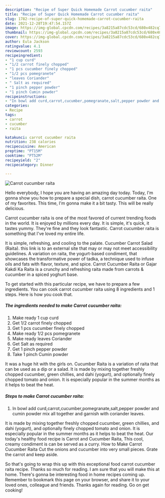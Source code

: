```yaml
---
description: "Recipe of Super Quick Homemade Carrot cucumber raita"
title: "Recipe of Super Quick Homemade Carrot cucumber raita"
slug: 1782-recipe-of-super-quick-homemade-carrot-cucumber-raita
date: 2021-12-28T19:47:54.157Z
image: https://img-global.cpcdn.com/recipes/3a8215a87cdc53cd/680x482cq70/carrot-cucumber-raita-recipe-main-photo.jpg
thumbnail: https://img-global.cpcdn.com/recipes/3a8215a87cdc53cd/680x482cq70/carrot-cucumber-raita-recipe-main-photo.jpg
cover: https://img-global.cpcdn.com/recipes/3a8215a87cdc53cd/680x482cq70/carrot-cucumber-raita-recipe-main-photo.jpg
author: Eula Jackson
ratingvalue: 4.1
reviewcount: 2593
recipeingredient:
- "1 cup curd"
- "1/2 carrot finely chopped"
- "1 pcs cucumber finely chopped"
- "1/2 pcs pomegranete"
- "leaves Coriander"
- " Salt as required"
- "1 pinch pepper powder"
- "1 pinch Cumin powder"
recipeinstructions:
- "In bowl add curd,carrot,cucumber,pomegranate,salt,pepper powder and cumin powder mix all together and garnish with coriander leaves."
categories:
- Recipe
tags:
- carrot
- cucumber
- raita

katakunci: carrot cucumber raita 
nutrition: 238 calories
recipecuisine: American
preptime: "PT15M"
cooktime: "PT52M"
recipeyield: "2"
recipecategory: Dinner

---
```



![Carrot cucumber raita](https://img-global.cpcdn.com/recipes/3a8215a87cdc53cd/680x482cq70/carrot-cucumber-raita-recipe-main-photo.jpg)

Hello everybody, I hope you are having an amazing day today. Today, I'm gonna show you how to prepare a special dish, carrot cucumber raita. One of my favorites. This time, I'm gonna make it a bit tasty. This will be really delicious.

Carrot cucumber raita is one of the most favored of current trending foods in the world. It is enjoyed by millions every day. It is simple, it's quick, it tastes yummy. They're fine and they look fantastic. Carrot cucumber raita is something that I've loved my entire life.

It is simple, refreshing, and cooling to the palate. Cucumber Carrot Salad (Raita). this link is to an external site that may or may not meet accessibility guidelines. A variation on raita, the yogurt-based condiment, that showcases the transformative power of tadka, a technique used to infuse oils and fats with flavor, texture, and spice. Carrot Cucumber Raita or Gajar Kakdi Ka Raita is a crunchy and refreshing raita made from carrots &amp; cucumber in a spiced yoghurt base.


To get started with this particular recipe, we have to prepare a few ingredients. You can cook carrot cucumber raita using 8 ingredients and 1 steps. Here is how you cook that.

<!--inarticleads1-->

##### The ingredients needed to make Carrot cucumber raita:

1. Make ready 1 cup curd
1. Get 1/2 carrot finely chopped
1. Get 1 pcs cucumber finely chopped
1. Make ready 1/2 pcs pomegranete
1. Make ready leaves Coriander
1. Get  Salt as required
1. Get 1 pinch pepper powder
1. Take 1 pinch Cumin powder


It was a huge hit with the girls on. Cucumber Raita is a variation of raita that can be used as a dip or a salad. It is made by mixing together freshly chopped cucumber, green chillies, and dahi (yogurt), and optionally finely chopped tomato and onion. It is especially popular in the summer months as it helps to beat the heat. 

<!--inarticleads2-->

##### Steps to make Carrot cucumber raita:

1. In bowl add curd,carrot,cucumber,pomegranate,salt,pepper powder and cumin powder mix all together and garnish with coriander leaves.


It is made by mixing together freshly chopped cucumber, green chillies, and dahi (yogurt), and optionally finely chopped tomato and onion. It is especially popular in the summer months as it helps to beat the heat. Our today&#39;s healthy food recipe is Carrot and Cucumber Raita, This cool, creamy condiment is can be served as a curry. How to Make Carrot Cucumber Raita Cut the onions and cucumber into very small pieces. Grate the carrot and keep aside. 

So that's going to wrap this up with this exceptional food carrot cucumber raita recipe. Thanks so much for reading. I am sure that you will make this at home. There's gonna be interesting food in home recipes coming up. Remember to bookmark this page on your browser, and share it to your loved ones, colleague and friends. Thanks again for reading. Go on get cooking!
